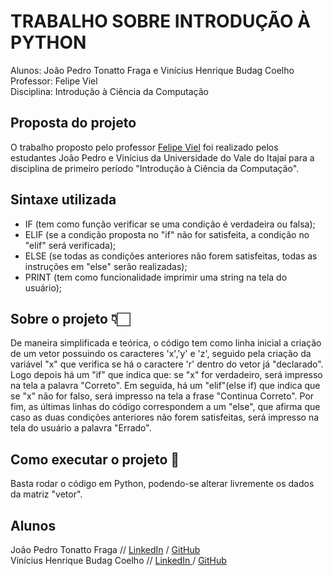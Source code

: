 # TRABALHO SOBRE INTRODUÇÃO À PYTHON
  Alunos: João Pedro Tonatto Fraga e Vinícius Henrique Budag Coelho<br>
  Professor: Felipe Viel<br>
  Disciplina: Introdução à Ciência da Computação

## Proposta do projeto

  O trabalho proposto pelo professor [Felipe Viel](https://www.github.com/VielF) foi realizado pelos estudantes João Pedro e Vinícius da Universidade do Vale do Itajaí para a disciplina de primeiro período "Introdução à Ciência da Computação".

## Sintaxe utilizada

- IF (tem como função verificar se uma condição é verdadeira ou falsa);
- ELIF (se a condição proposta no "if" não for satisfeita, a condição no "elif" será verificada);
- ELSE (se todas as condições anteriores não forem satisfeitas, todas as instruções em "else" serão realizadas);
- PRINT (tem como funcionalidade imprimir uma string na tela do usuário);

## Sobre o projeto 👇🏻

  De maneira simplificada e teórica, o código tem como linha inicial a criação de um vetor possuindo os caracteres 'x','y' e 'z', seguido pela criação da variável "x" que verifica se há o caractere 'r' dentro do vetor já "declarado". Logo depois há um "if" que indica que: se "x" for verdadeiro, será impresso na tela a palavra "Correto". Em seguida, há um "elif"(else if) que indica que se "x" não for falso, será impresso na tela a frase "Continua Correto". Por fim, as últimas linhas do código correspondem a um "else", que afirma que caso as duas condições anteriores não forem satisfeitas, será impresso na tela do usuário a palavra "Errado".

## Como executar o projeto 🔗

  Basta rodar o código em Python, podendo-se alterar livremente os dados da matriz "vetor".

## Alunos

  João Pedro Tonatto Fraga // [ LinkedIn](https://www.linkedin.com/in/joão-fraga-9b2bb9278/) / [ GitHub](https://github.com/joaopedrofraga)<br>
  Vinícius Henrique Budag Coelho // [ LinkedIn ](linkedin.com/in/vinícius-henrique-b24203234) / [ GitHub ](https://github.com/viniciushbc)
